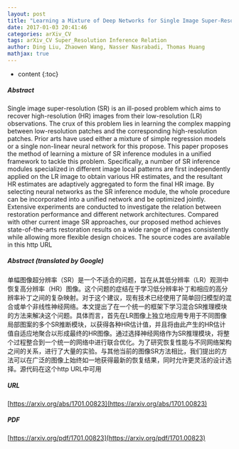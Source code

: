 ```yaml
---
layout: post
title: "Learning a Mixture of Deep Networks for Single Image Super-Resolution"
date: 2017-01-03 20:41:46
categories: arXiv_CV
tags: arXiv_CV Super_Resolution Inference Relation
author: Ding Liu, Zhaowen Wang, Nasser Nasrabadi, Thomas Huang
mathjax: true
---
```


* content
{:toc}

##### Abstract
Single image super-resolution (SR) is an ill-posed problem which aims to recover high-resolution (HR) images from their low-resolution (LR) observations. The crux of this problem lies in learning the complex mapping between low-resolution patches and the corresponding high-resolution patches. Prior arts have used either a mixture of simple regression models or a single non-linear neural network for this propose. This paper proposes the method of learning a mixture of SR inference modules in a unified framework to tackle this problem. Specifically, a number of SR inference modules specialized in different image local patterns are first independently applied on the LR image to obtain various HR estimates, and the resultant HR estimates are adaptively aggregated to form the final HR image. By selecting neural networks as the SR inference module, the whole procedure can be incorporated into a unified network and be optimized jointly. Extensive experiments are conducted to investigate the relation between restoration performance and different network architectures. Compared with other current image SR approaches, our proposed method achieves state-of-the-arts restoration results on a wide range of images consistently while allowing more flexible design choices. The source codes are available in this http URL

##### Abstract (translated by Google)
单幅图像超分辨率（SR）是一个不适合的问题，旨在从其低分辨率（LR）观测中恢复高分辨率（HR）图像。这个问题的症结在于学习低分辨率补丁和相应的高分辨率补丁之间的复杂映射。对于这个建议，现有技术已经使用了简单回​​归模型的混合或单个非线性神经网络。本文提出了在一个统一的框架下学习混合SR推理模块的方法来解决这个问题。具体而言，首先在LR图像上独立地应用专用于不同图像局部图案的多个SR推断模块，以获得各种HR估计值，并且将由此产生的HR估计值自适应地聚合以形成最终的HR图像。通过选择神经网络作为SR推理模块，将整个过程整合到一个统一的网络中进行联合优化。为了研究恢复性能与不同网络架构之间的关系，进行了大量的实验。与其他当前的图像SR方法相比，我们提出的方法可以在广泛的图像上始终如一地获得最新的恢复结果，同时允许更灵活的设计选择。源代码在这个http URL中可用

##### URL
[https://arxiv.org/abs/1701.00823](https://arxiv.org/abs/1701.00823)

##### PDF
[https://arxiv.org/pdf/1701.00823](https://arxiv.org/pdf/1701.00823)

